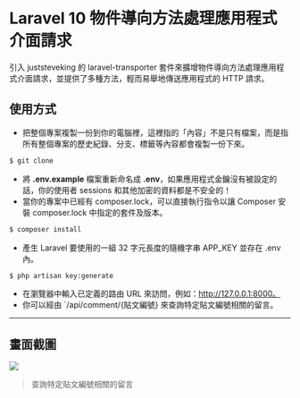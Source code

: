 # Laravel 10 物件導向方法處理應用程式介面請求

引入 juststeveking 的 laravel-transporter 套件來擴增物件導向方法處理應用程式介面請求，並提供了多種方法，輕而易舉地傳送應用程式的 HTTP 請求。

## 使用方式
- 把整個專案複製一份到你的電腦裡，這裡指的「內容」不是只有檔案，而是指所有整個專案的歷史紀錄、分支、標籤等內容都會複製一份下來。
```sh
$ git clone
```
- 將 __.env.example__ 檔案重新命名成 __.env__，如果應用程式金鑰沒有被設定的話，你的使用者 sessions 和其他加密的資料都是不安全的！
- 當你的專案中已經有 composer.lock，可以直接執行指令以讓 Composer 安裝 composer.lock 中指定的套件及版本。
```sh
$ composer install
```
- 產生 Laravel 要使用的一組 32 字元長度的隨機字串 APP_KEY 並存在 .env 內。
```sh
$ php artisan key:generate
```
- 在瀏覽器中輸入已定義的路由 URL 來訪問，例如：http://127.0.0.1:8000。
- 你可以經由 `/api/comment/{貼文編號} 來查詢特定貼文編號相關的留言。

----

## 畫面截圖
![](https://i.imgur.com/tD9xnt0.png)
> 查詢特定貼文編號相關的留言
